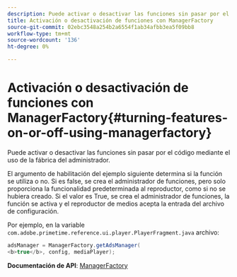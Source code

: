 ```yaml
---
description: Puede activar o desactivar las funciones sin pasar por el código mediante el uso de la fábrica del administrador.
title: Activación o desactivación de funciones con ManagerFactory
source-git-commit: 02ebc3548a254b2a6554f1ab34afbb3ea5f09bb8
workflow-type: tm+mt
source-wordcount: '136'
ht-degree: 0%

---
```


# Activación o desactivación de funciones con ManagerFactory{#turning-features-on-or-off-using-managerfactory}

Puede activar o desactivar las funciones sin pasar por el código mediante el uso de la fábrica del administrador.

El argumento de habilitación del ejemplo siguiente determina si la función se utiliza o no. Si es false, se crea el administrador de funciones, pero solo proporciona la funcionalidad predeterminada al reproductor, como si no se hubiera creado. Si el valor es True, se crea el administrador de funciones, la función se activa y el reproductor de medios acepta la entrada del archivo de configuración.

Por ejemplo, en la variable `com.adobe.primetime.reference.ui.player.PlayerFragment.java` archivo:

```java
adsManager = ManagerFactory.getAdsManager( 
<b>true</b>, config, mediaPlayer);
```

**Documentación de API**: [ManagerFactory](https://help.adobe.com/en_US/primetime/api/reference_implementation/android/javadoc/com/adobe/primetime/reference/manager/ManagerFactory.html)
